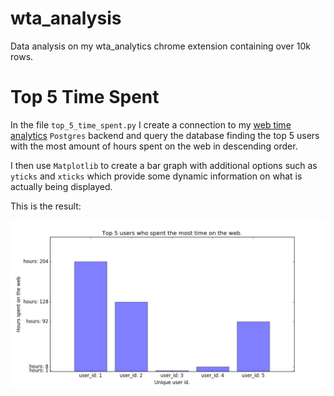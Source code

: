 # wta_analysis
Data analysis on my wta_analytics chrome extension containing over 10k rows.


# Top 5 Time Spent
In the file `top_5_time_spent.py` I create a connection to my [web time analytics](https://github.com/seanpar203/web-time-analytics-app)
`Postgres` backend and query the database finding the top 5 users with the most amount
of hours spent on the web in descending order.

I then use `Matplotlib` to create a bar graph with additional options such as
`yticks` and `xticks` which provide some dynamic information on what is actually being displayed.

This is the result:

![](top_5_time_spent.png)